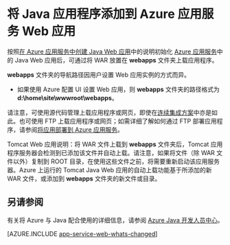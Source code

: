 <properties
    pageTitle="将 Java 应用程序添加到 Azure 应用服务 Web 应用"
    description="本教程介绍如何将页面或应用程序添加到已配置为使用 Java 的 Azure 应用服务 Web 应用实例。"
    services="app-service\web"
    documentationcenter="java"
    author="rmcmurray"
    manager="erikre"
    editor="" />  

<tags
    ms.assetid="9b46528b-e2d0-4f26-b8d7-af94bd8c31ef"
    ms.service="app-service-web"
    ms.workload="web"
    ms.tgt_pltfrm="na"
    ms.devlang="Java"
    ms.topic="article"
    ms.date="12/22/2016"
    wacn.date="03/01/2017"
    ms.author="robmcm" />  


# 将 Java 应用程序添加到 Azure 应用服务 Web 应用
按照[在 Azure 应用服务中创建 Java Web 应用](/documentation/articles/web-sites-java-get-started/)中的说明初始化 [Azure 应用服务][Azure App Service]中的 Java Web 应用后，可通过将 WAR 放置在 **webapps** 文件夹上载应用程序。

**webapps** 文件夹的导航路径因用户设置 Web 应用实例的方式而异。

* 如果使用 Azure 配置 UI 设置 Web 应用，则 **webapps** 文件夹的路径格式为 **d:\\home\\site\\wwwroot\\webapps**。

请注意，可使用源代码管理上载应用程序或网页，即使在[连续集成方案](/documentation/articles/app-service-continuous-deployment/)中亦是如此。也可使用 FTP 上载应用程序或网页；如需详细了解如何通过 FTP 部署应用程序，请参阅[将应用部署到 Azure 应用服务]。

Tomcat Web 应用说明：将 WAR 文件上载到 **webapps** 文件夹后，Tomcat 应用程序服务器会检测到已添加该文件并自动上载。请注意，如果将文件（除 WAR 文件以外）复制到 ROOT 目录，在使用这些文件之前，将需要重新启动该应用服务器。Azure 上运行的 Tomcat Java Web 应用的自动上载功能基于所添加的新 WAR 文件，或添加到 **webapps** 文件夹的新文件或目录。

## <a name="see-also"></a> 另请参阅
有关将 Azure 与 Java 配合使用的详细信息，请参阅 [Azure Java 开发人员中心]。

[AZURE.INCLUDE [app-service-web-whats-changed](../../includes/app-service-web-whats-changed.md)]

<!-- URL List -->


[Azure Java 开发人员中心]: /develop/java/
[Azure App Service]: /documentation/articles/app-service-changes-existing-services/
[将应用部署到 Azure 应用服务]: /documentation/articles/web-sites-deploy/

<!---HONumber=Mooncake_1128_2016-->